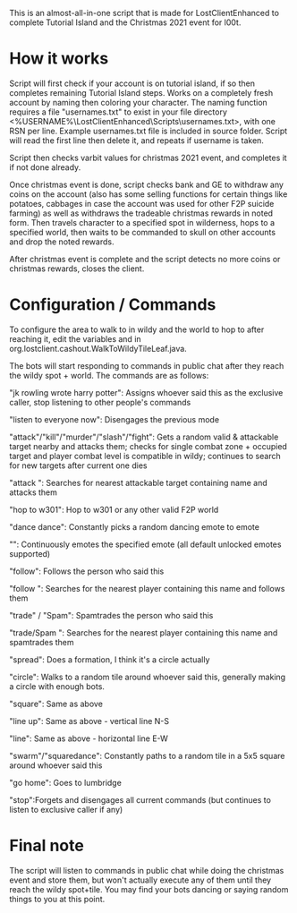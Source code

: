 This is an almost-all-in-one script that is made for LostClientEnhanced to complete Tutorial Island and the Christmas 2021 event for l00t. 


# How it works

Script will first check if your account is on tutorial island, if so then completes remaining Tutorial Island steps. Works on a completely fresh account by naming then coloring your character. The naming function requires a file "usernames.txt" to exist in your file directory <%USERNAME%\LostClientEnhanced\Scripts\usernames.txt>, with one RSN per line. Example usernames.txt file is included in source folder. Script will read the first line then delete it, and repeats if username is taken.

Script then checks varbit values for christmas 2021 event, and completes it if not done already. 

Once christmas event is done, script checks bank and GE to withdraw any coins on the account (also has some selling functions for certain things like potatoes, cabbages in case the account was used for other F2P suicide farming) as well as withdraws the tradeable christmas rewards in noted form. Then travels character to a specified spot in wilderness, hops to a specified world, then waits to be commanded to skull on other accounts and drop the noted rewards. 

After christmas event is complete and the script detects no more coins or christmas rewards, closes the client.

# Configuration / Commands

To configure the area to walk to in wildy and the world to hop to after reaching it, edit the variables <int worldToHopAfterWildyTile> and <Tile wildyTile> in org.lostclient.cashout.WalkToWildyTileLeaf.java.

The bots will start responding to commands in public chat after they reach the wildy spot + world. The commands are as follows:
 
  "jk rowling wrote harry potter": Assigns whoever said this as the exclusive caller, stop listening to other people's commands
  
  "listen to everyone now": Disengages the previous mode
  
  "attack"/"kill"/"murder"/"slash"/"fight": Gets a random valid & attackable target nearby and attacks them; checks for single combat zone + occupied target and player combat level is compatible in wildy; continues to search for new targets after current one dies
  
  "attack <partial name>": Searches for nearest attackable target containing name and attacks them
  
  "hop to w301": Hop to w301 or any other valid F2P world
  
  "dance dance": Constantly picks a random dancing emote to emote
 
  "<Emote name>": Continuously emotes the specified emote (all default unlocked emotes supported)
 
  "follow": Follows the person who said this
  
  "follow <partial name>": Searches for the nearest player containing this name and follows them
  
  "trade" / "Spam": Spamtrades the person who said this
  
  "trade/Spam <partial name>": Searches for the nearest player containing this name and spamtrades them
  
  "spread": Does a formation, I think it's a circle actually
  
  "circle": Walks to a random tile around whoever said this, generally making a circle with enough bots.
  
  "square": Same as above
  
  "line up": Same as above - vertical line N-S
  
  "line": Same as above - horizontal line E-W
  
  "swarm"/"squaredance": Constantly paths to a random tile in a 5x5 square around whoever said this
  
  "go home": Goes to lumbridge
  
  "stop":Forgets and disengages all current commands (but continues to listen to exclusive caller if any)


  # Final note
  
  The script will listen to commands in public chat while doing the christmas event and store them, but won't actually execute any of them until they reach the wildy spot+tile. You may find your bots dancing or saying random things to you at this point.
